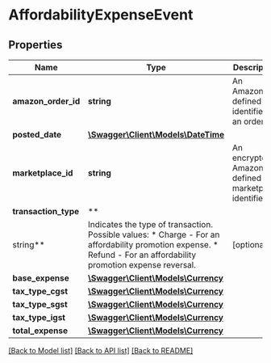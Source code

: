 # AffordabilityExpenseEvent

## Properties

Name | Type | Description | Notes
------------ | ------------- | ------------- | -------------
**amazon_order_id** | **string** | An Amazon-defined identifier for an order. | [optional]
**posted_date** | [**\Swagger\Client\Models\\DateTime**](\DateTime.md) |  | [optional]
**marketplace_id** | **string** | An encrypted, Amazon-defined marketplace identifier. | [optional]
**transaction_type** | **
string** | Indicates the type of transaction. Possible values:  * Charge - For an affordability promotion expense.  * Refund - For an affordability promotion expense reversal. | [optional]
**base_expense** | [**\Swagger\Client\Models\Currency**](Currency.md) |  | [optional]
**tax_type_cgst** | [**\Swagger\Client\Models\Currency**](Currency.md) |  |
**tax_type_sgst** | [**\Swagger\Client\Models\Currency**](Currency.md) |  |
**tax_type_igst** | [**\Swagger\Client\Models\Currency**](Currency.md) |  |
**total_expense** | [**\Swagger\Client\Models\Currency**](Currency.md) |  | [optional]

[[Back to Model list]](../../README.md#documentation-for-models) [[Back to API list]](../../README.md#documentation-for-api-endpoints) [[Back to README]](../../README.md)

